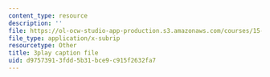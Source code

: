 ```yaml
---
content_type: resource
description: ''
file: https://ol-ocw-studio-app-production.s3.amazonaws.com/courses/15-071-the-analytics-edge-spring-2017/d97573913fdd5b31bce9c915f2632fa7_mwL__eKs3fI.vtt
file_type: application/x-subrip
resourcetype: Other
title: 3play caption file
uid: d9757391-3fdd-5b31-bce9-c915f2632fa7
---
```

